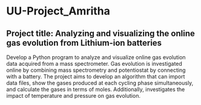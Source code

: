 # UU-Project_Amritha
## Project title: Analyzing and visualizing the online gas evolution from Lithium-ion batteries

Develop a Python program to analyze and visualize online gas evolution data acquired from a mass spectrometer. Gas evolution is investigated online by combining mass spectrometry and potentiostat by connecting with a battery. The project aims to develop an algorithm that can import data files, show the gases produced at each cycling phase simultaneously, and calculate the gases in terms of moles. Additionally, investigates the impact of temperature and pressure on gas evolution.

